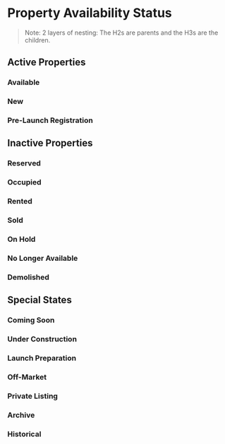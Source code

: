 # Property Availability Status

> Note: 2 layers of nesting:
> The H2s are parents and the H3s are the children.

## Active Properties

### Available
### New
### Pre-Launch Registration


## Inactive Properties

### Reserved
### Occupied
### Rented
### Sold
### On Hold
### No Longer Available
### Demolished


## Special States

### Coming Soon
### Under Construction
### Launch Preparation
### Off-Market
### Private Listing
### Archive
### Historical

